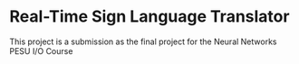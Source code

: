# Real-Time Sign Language Translator
This project is a submission as the final project for the Neural Networks PESU I/O Course